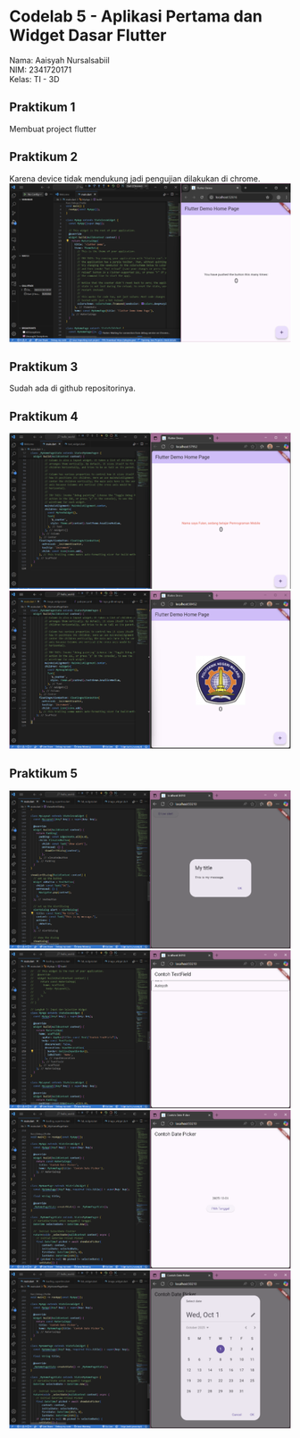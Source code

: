 # Codelab 5 - Aplikasi Pertama dan Widget Dasar Flutter

Nama: Aaisyah Nursalsabiil <br>
NIM: 2341720171 <br>
Kelas: TI - 3D

## Praktikum 1
Membuat project flutter

## Praktikum 2
Karena device tidak mendukung jadi pengujian dilakukan di chrome. <br>
![Prak2](img/prak2.png) <br>

## Praktikum 3
Sudah ada di github repositorinya.

## Praktikum 4
![Prak4](img/prak4.1.png) <br>
![Prak4](img/prak4.2.png) <br>

## Praktikum 5
![Prak5](img/prak5.1.png) <br>
![Prak5](img/prak5.2.png) <br>
![Prak5](img/prak5.3.png) <br>
![Prak5](img/prak5.4.png) <br>